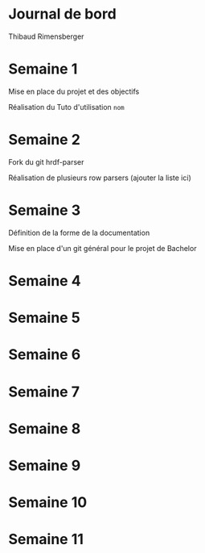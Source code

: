 # Journal de bord

Thibaud Rimensberger

# Semaine 1

Mise en place du projet et des objectifs

Réalisation du Tuto d'utilisation `nom`

# Semaine 2

Fork du git hrdf-parser

Réalisation de plusieurs row parsers
(ajouter la liste ici)

# Semaine 3

Définition de la forme de la documentation

Mise en place d'un git général pour le projet de Bachelor

# Semaine 4

# Semaine 5

# Semaine 6

# Semaine 7

# Semaine 8

# Semaine 9

# Semaine 10

# Semaine 11
